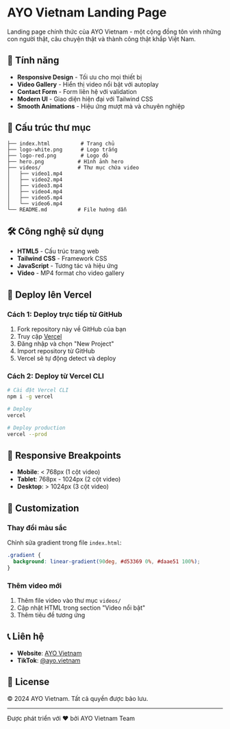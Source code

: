 # AYO Vietnam Landing Page

Landing page chính thức của AYO Vietnam - một cộng đồng tôn vinh những con người thật, câu chuyện thật và thành công thật khắp Việt Nam.

## 🚀 Tính năng

- **Responsive Design** - Tối ưu cho mọi thiết bị
- **Video Gallery** - Hiển thị video nổi bật với autoplay
- **Contact Form** - Form liên hệ với validation
- **Modern UI** - Giao diện hiện đại với Tailwind CSS
- **Smooth Animations** - Hiệu ứng mượt mà và chuyên nghiệp

## 📁 Cấu trúc thư mục

```
├── index.html          # Trang chủ
├── logo-white.png      # Logo trắng
├── logo-red.png        # Logo đỏ
├── hero.png           # Hình ảnh hero
├── videos/            # Thư mục chứa video
│   ├── video1.mp4
│   ├── video2.mp4
│   ├── video3.mp4
│   ├── video4.mp4
│   ├── video5.mp4
│   └── video6.mp4
└── README.md          # File hướng dẫn
```

## 🛠️ Công nghệ sử dụng

- **HTML5** - Cấu trúc trang web
- **Tailwind CSS** - Framework CSS
- **JavaScript** - Tương tác và hiệu ứng
- **Video** - MP4 format cho video gallery

## 🚀 Deploy lên Vercel

### Cách 1: Deploy trực tiếp từ GitHub

1. Fork repository này về GitHub của bạn
2. Truy cập [Vercel](https://vercel.com)
3. Đăng nhập và chọn "New Project"
4. Import repository từ GitHub
5. Vercel sẽ tự động detect và deploy

### Cách 2: Deploy từ Vercel CLI

```bash
# Cài đặt Vercel CLI
npm i -g vercel

# Deploy
vercel

# Deploy production
vercel --prod
```

## 📱 Responsive Breakpoints

- **Mobile**: < 768px (1 cột video)
- **Tablet**: 768px - 1024px (2 cột video)
- **Desktop**: > 1024px (3 cột video)

## 🎨 Customization

### Thay đổi màu sắc
Chỉnh sửa gradient trong file `index.html`:
```css
.gradient {
  background: linear-gradient(90deg, #d53369 0%, #daae51 100%);
}
```

### Thêm video mới
1. Thêm file video vào thư mục `videos/`
2. Cập nhật HTML trong section "Video nổi bật"
3. Thêm tiêu đề tương ứng

## 📞 Liên hệ

- **Website**: [AYO Vietnam](https://www.tiktok.com/@ayo.vietnam)
- **TikTok**: [@ayo.vietnam](https://www.tiktok.com/@ayo.vietnam)

## 📄 License

© 2024 AYO Vietnam. Tất cả quyền được bảo lưu.

---

Được phát triển với ❤️ bởi AYO Vietnam Team